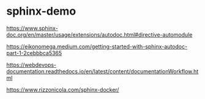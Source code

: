 sphinx-demo
===========

https://www.sphinx-doc.org/en/master/usage/extensions/autodoc.html#directive-automodule

https://eikonomega.medium.com/getting-started-with-sphinx-autodoc-part-1-2cebbbca5365

https://webdevops-documentation.readthedocs.io/en/latest/content/documentationWorkflow.html

https://www.rizzonicola.com/sphinx-docker/